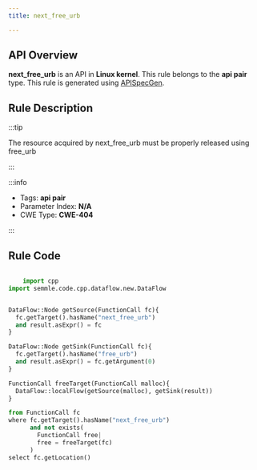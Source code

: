 ```yaml
---
title: next_free_urb

---
```



## API Overview
**next_free_urb** is an API in **Linux kernel**. This rule belongs to the **api pair** type. This rule is generated using [APISpecGen](../../tools/APISpecGen).
## Rule Description

:::tip

The resource acquired by next_free_urb must be properly released using free_urb

:::

:::info

- Tags: **api pair**
- Parameter Index: **N/A**
- CWE Type: **CWE-404**

:::

## Rule Code
```python

    import cpp
import semmle.code.cpp.dataflow.new.DataFlow


DataFlow::Node getSource(FunctionCall fc){
  fc.getTarget().hasName("next_free_urb")
  and result.asExpr() = fc
}

DataFlow::Node getSink(FunctionCall fc){
  fc.getTarget().hasName("free_urb")
  and result.asExpr() = fc.getArgument(0)
}

FunctionCall freeTarget(FunctionCall malloc){
  DataFlow::localFlow(getSource(malloc), getSink(result))
}

from FunctionCall fc
where fc.getTarget().hasName("next_free_urb")
      and not exists(
        FunctionCall free| 
        free = freeTarget(fc)
      )
select fc.getLocation()

    
```
